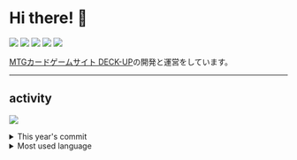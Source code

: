 # Hi there! 👋
[![](https://img.shields.io/badge/Facebook-yasuhiro.matsuo.923-3B5998)](https://www.facebook.com/yasuhiro.matsuo.923)
[![](https://img.shields.io/badge/Github-TatsuyaYoshida-24292E)](https://github.com/teamys-yas)
[![](https://img.shields.io/badge/Qiita-takasu_mtg-55C500)](https://qiita.com/takasu_mtg)
[![](https://img.shields.io/badge/Twitter-deck_up-1C9BEF)](https://twitter.com/deck_up)
[![](https://img.shields.io/badge/Twitter-TeamYs_MTG-1C9BEF)](https://twitter.com/TeamYs_MTG)

[MTGカードゲームサイト DECK-UP](https://mtg.deckup.cards/)の開発と運営をしています。

---
## activity
![](https://github-profile-summary-cards.vercel.app/api/cards/profile-details?username=teamys-yas&theme=vue)

<details><summary>This year's commit</summary>
  <img src="https://github-readme-stats.vercel.app/api?username=teamys-yas&include_all_commits=true&theme=dracula&count_private=true" alt="teamys-yas's all commit"/>
</details>
<details><summary>Most used language</summary>
  <img src="https://github-readme-stats.vercel.app/api/top-langs/?username=teamys-yas&layout=compact&theme=dracula&count_private=true" alt="teamys-yas's use language"/>
</details>
